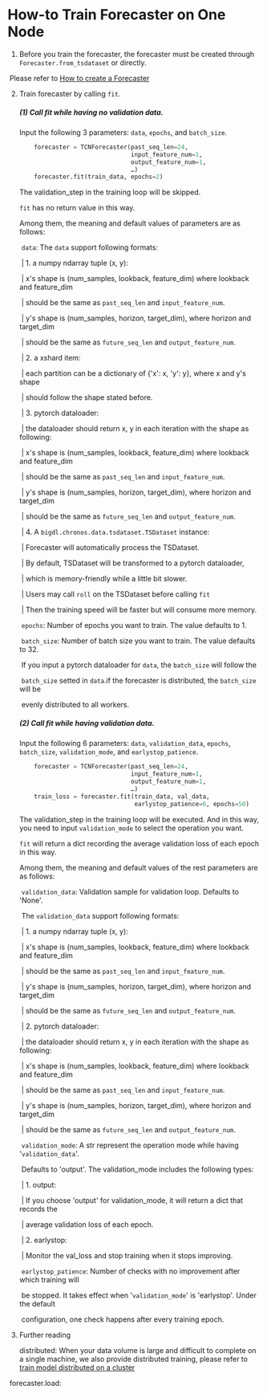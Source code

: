 # How-to Train Forecaster on One Node

1. Before you train the forecaster, the forecaster must be created through `Forecaster.from_tsdataset` or directly.

​       Please refer to [How to create a Forecaster]()

2. Train forecaster by calling `fit`.

   ##### (1) Call fit while having no validation data.

   Input the following 3 parameters: `data`, `epochs`, and `batch_size`.

   ```python
       forecaster = TCNForecaster(past_seq_len=24,                                                                      future_seq_len=5,
                                  input_feature_num=1,
                                  output_feature_num=1,
                                  …)
       forecaster.fit(train_data, epochs=2)
   ```

   The validation_step in the training loop will be skipped.

   `fit` has no return value in this way.

   Among them, the meaning and default values of parameters are as follows:

   ​    `data`: The `data` support following formats:

   ​        | 1. a numpy ndarray tuple (x, y):

   ​        | x's shape is (num_samples, lookback, feature_dim) where lookback and feature_dim

   ​        | should be the same as `past_seq_len` and `input_feature_num`.

   ​        | y's shape is (num_samples, horizon, target_dim), where horizon and target_dim

   ​        | should be the same as `future_seq_len` and `output_feature_num`.

   ​        | 2. a xshard item:

   ​        | each partition can be a dictionary of {'x': x, 'y': y}, where x and y's shape

   ​        | should follow the shape stated before.

   ​        | 3. pytorch dataloader:

   ​        | the dataloader should return x, y in each iteration with the shape as following:

   ​        | x's shape is (num_samples, lookback, feature_dim) where lookback and feature_dim

   ​        | should be the same as `past_seq_len` and `input_feature_num`.

   ​        | y's shape is (num_samples, horizon, target_dim), where horizon and target_dim

   ​        | should be the same as `future_seq_len` and `output_feature_num`.

   ​        | 4. A `bigdl.chronos.data.tsdataset.TSDataset` instance:

   ​        | Forecaster will automatically process the TSDataset.

   ​        | By default, TSDataset will be transformed to a pytorch dataloader,

   ​        | which is memory-friendly while a little bit slower.

   ​        | Users may call `roll` on the TSDataset before calling `fit`

   ​        | Then the training speed will be faster but will consume more memory.

   ​    `epochs`: Number of epochs you want to train. The value defaults to 1.

   ​    `batch_size`: Number of batch size you want to train. The value defaults to 32.

   ​        If you input a pytorch dataloader for `data`, the `batch_size` will follow the

   ​        `batch_size` setted in `data`.if the forecaster is distributed, the `batch_size` will be

   ​        evenly distributed to all workers.

   ##### (2) Call fit while having validation data.

   Input the following 6 parameters: `data`, `validation_data`, `epochs`, `batch_size`, `validation_mode`, and `earlystop_patience`.

   ```python
       forecaster = TCNForecaster(past_seq_len=24,                                                                      future_seq_len=5,
                                  input_feature_num=1,
                                  output_feature_num=1,
                                  …)
       train_loss = forecaster.fit(train_data, val_data,                                                                 validation_mode='earlystop',
                                   earlystop_patience=6, epochs=50)
   ```

   The validation_step in the training loop will be executed. And in this way, you need to input `validation_mode` to select the operation you want.

   `fit` will return a dict recording the average validation loss of each epoch in this way.

   Among them, the meaning and default values of the rest parameters are as follows:

   ​    `validation_data`: Validation sample for validation loop. Defaults to 'None'.

   ​        The `validation_data` support following formats:

   ​        | 1. a numpy ndarray tuple (x, y):

   ​        | x's shape is (num_samples, lookback, feature_dim) where lookback and feature_dim

   ​        | should be the same as `past_seq_len` and `input_feature_num`.

   ​        | y's shape is (num_samples, horizon, target_dim), where horizon and target_dim

   ​        | should be the same as `future_seq_len` and `output_feature_num`.

   ​        | 2. pytorch dataloader:

   ​        | the dataloader should return x, y in each iteration with the shape as following:

   ​        | x's shape is (num_samples, lookback, feature_dim) where lookback and feature_dim

   ​        | should be the same as `past_seq_len` and `input_feature_num`.

   ​        | y's shape is (num_samples, horizon, target_dim), where horizon and target_dim

   ​        | should be the same as `future_seq_len` and `output_feature_num`.

   ​    `validation_mode`:  A str represent the operation mode while having '`validation_data`'.

   ​        Defaults to 'output'. The validation_mode includes the following types:

   ​        | 1. output:

   ​        | If you choose 'output' for validation_mode, it will return a dict that records the

   ​        | average validation loss of each epoch.

   ​        | 2. earlystop:

   ​        | Monitor the val_loss and stop training when it stops improving.

   ​    `earlystop_patience`: Number of checks with no improvement after which training will

   ​        be stopped. It takes effect when '`validation_mode`' is 'earlystop'. Under the default

   ​        configuration, one check happens after every training epoch.

3. Further reading

   distributed: When your data volume is large and difficult to complete on a single machine, we also provide distributed training, please refer to [train model distributed on a cluster]()

​       forecaster.load:
